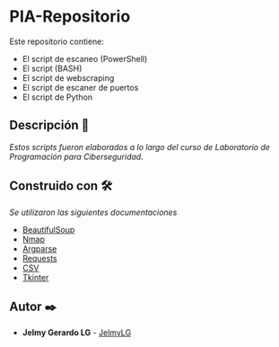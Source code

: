 # PIA-Repositorio
Este repositorio contiene:
  - El script de escaneo (PowerShell)
  - El script (BASH)
  - El script de webscraping
  - El script de escaner de puertos
  - El script de Python
  
## Descripción 🚀
_Estos scripts fueron elaborados a lo largo del curso de Laboratorio de Programación para Ciberseguridad._

## Construido con 🛠️
_Se utilizaron las siguientes documentaciones_
* [BeautifulSoup](https://beautiful-soup-4.readthedocs.io/en/latest/)
* [Nmap](https://nmap.org/book/port-scanning-options.html)
* [Argparse](https://docs.python.org/3/library/argparse.html)
* [Requests](https://realpython.com/python-requests/)
* [CSV](https://docs.python.org/3/library/csv.html)
* [Tkinter](https://docs.python.org/es/3/library/tkinter.html)

## Autor ✒️
* **Jelmy Gerardo LG** - [JelmyLG](https://github.com/JelmyLG)
